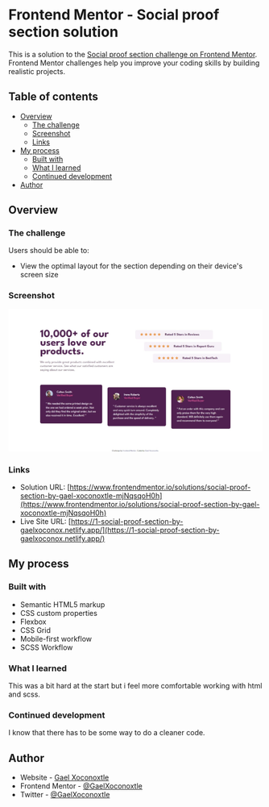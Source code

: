 # Frontend Mentor - Social proof section solution

This is a solution to the [Social proof section challenge on Frontend Mentor](https://www.frontendmentor.io/challenges/social-proof-section-6e0qTv_bA). Frontend Mentor challenges help you improve your coding skills by building realistic projects. 

## Table of contents

- [Overview](#overview)
  - [The challenge](#the-challenge)
  - [Screenshot](#screenshot)
  - [Links](#links)
- [My process](#my-process)
  - [Built with](#built-with)
  - [What I learned](#what-i-learned)
  - [Continued development](#continued-development)
- [Author](#author)

## Overview

### The challenge

Users should be able to:

- View the optimal layout for the section depending on their device's screen size

### Screenshot

![](/screenshot.jpeg)

### Links

- Solution URL: [https://www.frontendmentor.io/solutions/social-proof-section-by-gael-xoconoxtle-mjNqsqoH0h](https://www.frontendmentor.io/solutions/social-proof-section-by-gael-xoconoxtle-mjNqsqoH0h)
- Live Site URL: [https://1-social-proof-section-by-gaelxoconox.netlify.app/](https://1-social-proof-section-by-gaelxoconox.netlify.app/)

## My process

### Built with

- Semantic HTML5 markup
- CSS custom properties
- Flexbox
- CSS Grid
- Mobile-first workflow
- SCSS Workflow

### What I learned

This was a bit hard at the start but i feel more comfortable working with html and scss.

### Continued development

I know that there has to be some way to do a cleaner code.

## Author

- Website - [Gael Xoconoxtle](https://linktr.ee/X0C0)
- Frontend Mentor - [@GaelXoconoxtle](https://www.frontendmentor.io/profile/GaelXoconoxtle)
- Twitter - [@GaelXoconoxtle](https://twitter.com/GaelXoconoxtle)